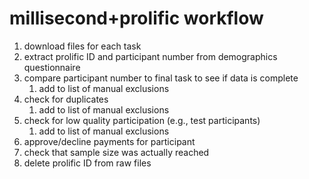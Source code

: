 # millisecond+prolific workflow

1. download files for each task
2. extract prolific ID and participant number from demographics questionnaire
3. compare participant number to final task to see if data is complete
   1. add to list of manual exclusions 
4. check for duplicates
   1. add to list of manual exclusions 
5. check for low quality participation (e.g., test participants)
   1. add to list of manual exclusions 
6. approve/decline payments for participant
7. check that sample size was actually reached
8. delete prolific ID from raw files

